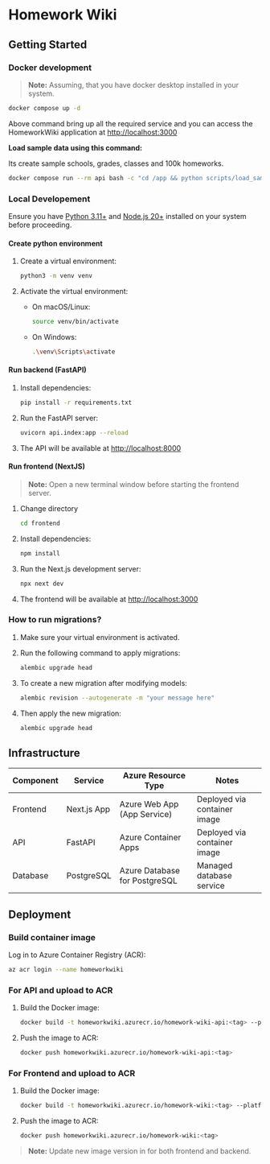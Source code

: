 # Homework Wiki

## Getting Started

### Docker development

> **Note:** Assuming, that you have docker desktop installed in your system.

```bash
docker compose up -d
```

Above command bring up all the required service and you can access the HomeworkWiki application at [http://localhost:3000](http://localhost:3000)

**Load sample data using this command:**

Its create sample schools, grades, classes and 100k homeworks.

```bash
docker compose run --rm api bash -c "cd /app && python scripts/load_sample_data.py"
```

### Local Developement

Ensure you have [Python 3.11+](https://www.python.org/downloads/) and [Node.js 20+](https://nodejs.org/) installed on your system before proceeding.

#### Create python environment

1. Create a virtual environment:

    ```bash
    python3 -m venv venv
    ```

2. Activate the virtual environment:

    - On macOS/Linux:

        ```bash
        source venv/bin/activate
        ```

    - On Windows:

        ```bash
        .\venv\Scripts\activate
        ```

#### Run backend (FastAPI)

1. Install dependencies:

    ```bash
    pip install -r requirements.txt
    ```

2. Run the FastAPI server:

    ```bash
    uvicorn api.index:app --reload
    ```

3. The API will be available at [http://localhost:8000](http://localhost:8000)

#### Run frontend (NextJS)

> **Note:** Open a new terminal window before starting the frontend server.

1. Change directory

    ```bash
    cd frontend
    ```

2. Install dependencies:

    ```bash
    npm install
    ```

3. Run the Next.js development server:

    ```bash
    npx next dev
    ```

4. The frontend will be available at [http://localhost:3000](http://localhost:3000)

### How to run migrations?

1. Make sure your virtual environment is activated.

2. Run the following command to apply migrations:

    ```bash
    alembic upgrade head
    ```

3. To create a new migration after modifying models:

    ```bash
    alembic revision --autogenerate -m "your message here"
    ```

4. Then apply the new migration:

    ```bash
    alembic upgrade head
    ```

## Infrastructure

| Component | Service                | Azure Resource Type         | Notes                        |
|-----------|------------------------|-----------------------------|------------------------------|
| Frontend  | Next.js App            | Azure Web App (App Service) | Deployed via container image |
| API       | FastAPI                | Azure Container Apps         | Deployed via container image |
| Database  | PostgreSQL             | Azure Database for PostgreSQL| Managed database service     |

## Deployment

### Build container image

Log in to Azure Container Registry (ACR):

```bash
az acr login --name homeworkwiki
```

### For API and upload to ACR

1. Build the Docker image:

    ```bash
    docker build -t homeworkwiki.azurecr.io/homework-wiki-api:<tag> --platform linux/amd64 -f Dockerfile.api .
    ```

2. Push the image to ACR:

    ```bash
    docker push homeworkwiki.azurecr.io/homework-wiki-api:<tag>
    ```

### For Frontend and upload to ACR

1. Build the Docker image:

    ```bash
    docker build -t homeworkwiki.azurecr.io/homework-wiki:<tag> --platform linux/amd64 -f Dockerfile.api .
    ```

2. Push the image to ACR:

    ```bash
    docker push homeworkwiki.azurecr.io/homework-wiki:<tag>
    ```

> **Note:**
> Update new image version in for both frontend and backend.
